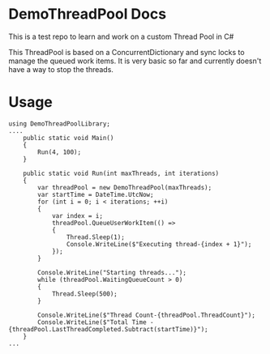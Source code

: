 ﻿# DemoThreadPool Docs
This is a test repo to learn and work on a custom Thread Pool in C#

This ThreadPool is based on a ConcurrentDictionary and sync locks to manage the queued work items. It is very basic so far and currently doesn't have a way to stop the threads.

# Usage
```
using DemoThreadPoolLibrary;
....
    public static void Main() 
    {
        Run(4, 100);
    }
    
    public static void Run(int maxThreads, int iterations)
    {
        var threadPool = new DemoThreadPool(maxThreads);
        var startTime = DateTime.UtcNow;
        for (int i = 0; i < iterations; ++i)
        {
            var index = i;
            threadPool.QueueUserWorkItem(() =>
            {
                Thread.Sleep(1);
                Console.WriteLine($"Executing thread-{index + 1}");
            });
        }

        Console.WriteLine("Starting threads...");
        while (threadPool.WaitingQueueCount > 0)
        {
            Thread.Sleep(500);
        }           

        Console.WriteLine($"Thread Count-{threadPool.ThreadCount}");
        Console.WriteLine($"Total Time - {threadPool.LastThreadCompleted.Subtract(startTime)}");
    }
...

```


